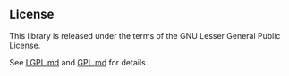 ## License

This library is released under the terms of the GNU Lesser General Public
License.

See [LGPL.md](LGPL.md) and [GPL.md](GPL.md) for details.

